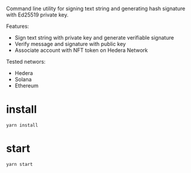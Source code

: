 Command line utility for signing text string and generating hash signature with Ed25519 private key.

Features:
- Sign text string with private key and generate verifiable signature
- Verify message and signature with public key
- Associate account with NFT token on Hedera Network

Tested networs:
- Hedera
- Solana
- Ethereum

# install

```yarn install```

# start

```yarn start```
